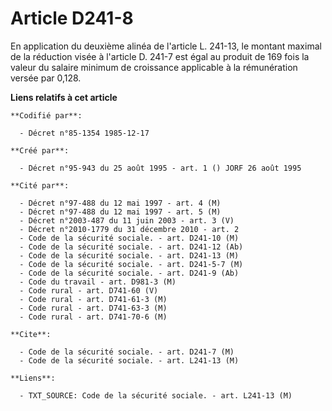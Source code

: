 # Article D241-8

En application du deuxième alinéa de l'article L. 241-13, le montant maximal de la réduction visée à l'article D. 241-7 est
égal au produit de 169 fois la valeur du salaire minimum de croissance applicable à la rémunération versée par 0,128.

**Liens relatifs à cet article**

	**Codifié par**:

	  - Décret n°85-1354 1985-12-17

	**Créé par**:

	  - Décret n°95-943 du 25 août 1995 - art. 1 () JORF 26 août 1995

	**Cité par**:

	  - Décret n°97-488 du 12 mai 1997 - art. 4 (M)
	  - Décret n°97-488 du 12 mai 1997 - art. 5 (M)
	  - Décret n°2003-487 du 11 juin 2003 - art. 3 (V)
	  - Décret n°2010-1779 du 31 décembre 2010 - art. 2
	  - Code de la sécurité sociale. - art. D241-10 (M)
	  - Code de la sécurité sociale. - art. D241-12 (Ab)
	  - Code de la sécurité sociale. - art. D241-13 (M)
	  - Code de la sécurité sociale. - art. D241-5-7 (M)
	  - Code de la sécurité sociale. - art. D241-9 (Ab)
	  - Code du travail - art. D981-3 (M)
	  - Code rural - art. D741-60 (V)
	  - Code rural - art. D741-61-3 (M)
	  - Code rural - art. D741-63-3 (M)
	  - Code rural - art. D741-70-6 (M)

	**Cite**:

	  - Code de la sécurité sociale. - art. D241-7 (M)
	  - Code de la sécurité sociale. - art. L241-13 (M)

	**Liens**:

	  - TXT_SOURCE: Code de la sécurité sociale. - art. L241-13 (M)
